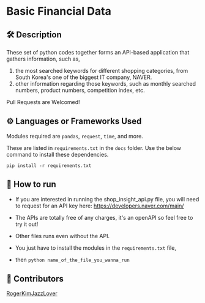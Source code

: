 # Basic Financial Data

## 🛠️ Description

These set of python codes together forms an API-based application that gathers information, such as, 
1. the most searched keywords for different shopping categories, from South Korea's one of the biggest IT company, NAVER.
2. other information regarding those keywords, such as monthly searched numbers, product numbers, competition index, etc.

Pull Requests are Welcomed!

## ⚙️ Languages or Frameworks Used

Modules required are `pandas`, `request`, `time`, and more.

These are listed in `requirements.txt` in the `docs` folder. Use the below command to install these dependencies.

```pip install -r requirements.txt```

## 🌟 How to run

- If you are interested in running the shop_insight_api.py file, you will need to request for an API key here: 
	https://developers.naver.com/main/
- The APIs are totally free of any charges, it's an openAPI so feel free to try it out!
 
- Other files runs even without the API.
- You just have to install the modules in the ```requirements.txt``` file,
- then ```python name_of_the_file_you_wanna_run```


## 🤖 Contributors

[RogerKimJazzLover]((https://github.com/RogerKimJazzLover)https://github.com/RogerKimJazzLover)
